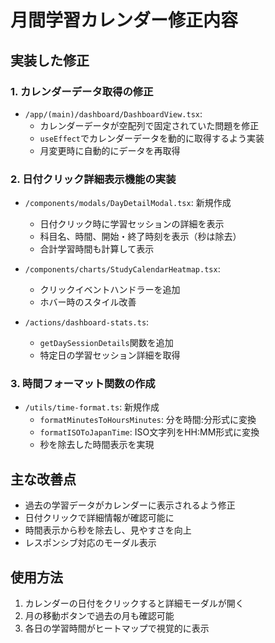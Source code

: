 # 月間学習カレンダー修正内容

## 実装した修正

### 1. カレンダーデータ取得の修正
- `/app/(main)/dashboard/DashboardView.tsx`:
  - カレンダーデータが空配列で固定されていた問題を修正
  - `useEffect`でカレンダーデータを動的に取得するよう実装
  - 月変更時に自動的にデータを再取得

### 2. 日付クリック詳細表示機能の実装
- `/components/modals/DayDetailModal.tsx`: 新規作成
  - 日付クリック時に学習セッションの詳細を表示
  - 科目名、時間、開始・終了時刻を表示（秒は除去）
  - 合計学習時間も計算して表示

- `/components/charts/StudyCalendarHeatmap.tsx`:
  - クリックイベントハンドラーを追加
  - ホバー時のスタイル改善

- `/actions/dashboard-stats.ts`:
  - `getDaySessionDetails`関数を追加
  - 特定日の学習セッション詳細を取得

### 3. 時間フォーマット関数の作成
- `/utils/time-format.ts`: 新規作成
  - `formatMinutesToHoursMinutes`: 分を時間:分形式に変換
  - `formatISOToJapanTime`: ISO文字列をHH:MM形式に変換
  - 秒を除去した時間表示を実現

## 主な改善点
- 過去の学習データがカレンダーに表示されるよう修正
- 日付クリックで詳細情報が確認可能に
- 時間表示から秒を除去し、見やすさを向上
- レスポンシブ対応のモーダル表示

## 使用方法
1. カレンダーの日付をクリックすると詳細モーダルが開く
2. 月の移動ボタンで過去の月も確認可能
3. 各日の学習時間がヒートマップで視覚的に表示